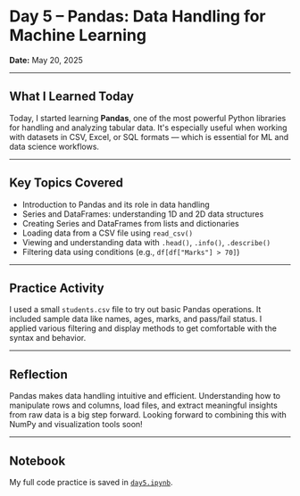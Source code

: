 # Day 5 – Pandas: Data Handling for Machine Learning

**Date:** May 20, 2025

---

## What I Learned Today

Today, I started learning **Pandas**, one of the most powerful Python libraries for handling and analyzing tabular data. It's especially useful when working with datasets in CSV, Excel, or SQL formats — which is essential for ML and data science workflows.

---

## Key Topics Covered

- Introduction to Pandas and its role in data handling
- Series and DataFrames: understanding 1D and 2D data structures
- Creating Series and DataFrames from lists and dictionaries
- Loading data from a CSV file using `read_csv()`
- Viewing and understanding data with `.head()`, `.info()`, `.describe()`
- Filtering data using conditions (e.g., `df[df["Marks"] > 70]`)

---

## Practice Activity

I used a small `students.csv` file to try out basic Pandas operations. It included sample data like names, ages, marks, and pass/fail status. I applied various filtering and display methods to get comfortable with the syntax and behavior.

---

## Reflection

Pandas makes data handling intuitive and efficient. Understanding how to manipulate rows and columns, load files, and extract meaningful insights from raw data is a big step forward. Looking forward to combining this with NumPy and visualization tools soon!

---

## Notebook

My full code practice is saved in [`day5.ipynb`](day5.ipynb).
